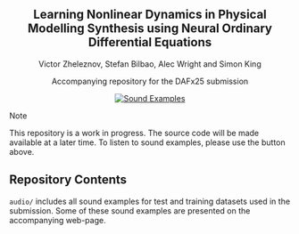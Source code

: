 <h2 style="font-size: 1.5em" align="center">
  Learning Nonlinear Dynamics in Physical Modelling Synthesis using Neural Ordinary Differential Equations
</h2>

<p style="font-size: 1.0em" align="center">
  Victor Zheleznov, Stefan Bilbao, Alec Wright and Simon King
</p>

<p style="font-size: 1.0em" align="center">
  Accompanying repository for the DAFx25 submission
</p>

<div align="center">
  
  [![Sound Examples](https://img.shields.io/badge/Sound_Examples-blue)](https://victorzheleznov.github.io/dafx25/)
  
</div>

> [!NOTE]
> This repository is a work in progress. The source code will be made available at a later time. To listen to sound examples, please use the button above.

## Repository Contents

`audio/` includes all sound examples for test and training datasets used in the submission. Some of these sound examples are presented on the accompanying web-page.
